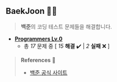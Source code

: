 ## BaekJoon 👨🎲

> **백준**의 코딩 테스트 문제들을 해결합니다.

+ <a href="https://github.com/DevJaepaL/Algorithms/tree/main/Programmers/src/Programmers_Lv0">**Programmers Lv.0**</a>
  + 총 *17* 문제 중 [ *15* **해결**  ✔️ | *2* **실패** ❌ ]

> **References** 🤝
> + <a href="https://www.acmicpc.net/">백준 공식 사이트</a>